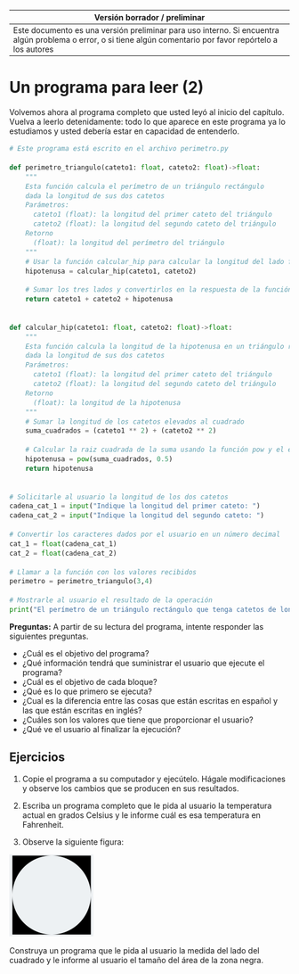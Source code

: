Versión borrador / preliminar |
-------------------|
Este documento es una versión preliminar para uso interno. Si encuentra algún problema o error, o si tiene algún comentario por favor repórtelo a los autores|



# Un programa para leer (2)

Volvemos ahora al programa completo que usted leyó al inicio del capítulo. Vuelva a leerlo detenidamente: todo lo que aparece en este programa ya lo estudiamos y usted debería estar en capacidad de entenderlo.


```python
# Este programa está escrito en el archivo perimetro.py

def perimetro_triangulo(cateto1: float, cateto2: float)->float:
    """
    Esta función calcula el perímetro de un triángulo rectángulo
    dada la longitud de sus dos catetos
    Parámetros:
      cateto1 (float): la longitud del primer cateto del triángulo
      cateto2 (float): la longitud del segundo cateto del triángulo
    Retorno
      (float): la longitud del perímetro del triángulo
    """
    # Usar la función calcular_hip para calcular la longitud del lado faltante
    hipotenusa = calcular_hip(cateto1, cateto2)
    
    # Sumar los tres lados y convertirlos en la respuesta de la función
    return cateto1 + cateto2 + hipotenusa


def calcular_hip(cateto1: float, cateto2: float)->float:
    """
    Esta función calcula la longitud de la hipotenusa en un triángulo rectángulo
    dada la longitud de sus dos catetos
    Parámetros:
      cateto1 (float): la longitud del primer cateto del triángulo
      cateto2 (float): la longitud del segundo cateto del triángulo
    Retorno
      (float): la longitud de la hipotenusa
    """
    # Sumar la longitud de los catetos elevados al cuadrado
    suma_cuadrados = (cateto1 ** 2) + (cateto2 ** 2)
    
    # Calcular la raiz cuadrada de la suma usando la función pow y el exponente 0.5
    hipotenusa = pow(suma_cuadrados, 0.5)
    return hipotenusa


# Solicitarle al usuario la longitud de los dos catetos
cadena_cat_1 = input("Indique la longitud del primer cateto: ")
cadena_cat_2 = input("Indique la longitud del segundo cateto: ")

# Convertir los caracteres dados por el usuario en un número decimal
cat_1 = float(cadena_cat_1)
cat_2 = float(cadena_cat_2)

# Llamar a la función con los valores recibidos
perimetro = perimetro_triangulo(3,4)

# Mostrarle al usuario el resultado de la operación
print("El perímetro de un triángulo rectángulo que tenga catetos de longitud", cat_1, "y", cat_2, "es", perimetro)

```

**Preguntas:**
A partir de su lectura del programa, intente responder las siguientes preguntas.

* ¿Cuál es el objetivo del programa?
* ¿Qué información tendrá que suministrar el usuario que ejecute el programa?
* ¿Cuál es el objetivo de cada bloque?
* ¿Qué es lo que primero se ejecuta?
* ¿Cual es la diferencia entre las cosas que están escritas en español y las que están escritas en inglés?
* ¿Cuáles son los valores que tiene que proporcionar el usuario?
* ¿Qué ve el usuario al finalizar la ejecución?


## Ejercicios

1. Copie el programa a su computador y ejecútelo. Hágale modificaciones y observe los cambios que se producen en sus resultados.

2. Escriba un programa completo que le pida al usuario la temperatura actual en grados Celsius y le informe cuál es esa temperatura en Fahrenheit.

3. Observe la siguiente figura:

![Ejercicio Área](images/area.png)

Construya un programa que le pida al usuario la medida del lado del cuadrado y le informe al usuario el tamaño del área de la zona negra.